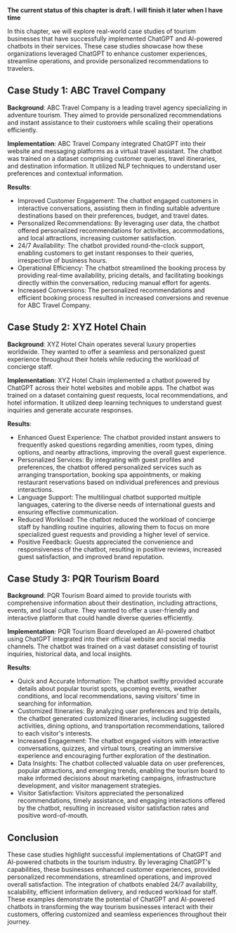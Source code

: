 **The current status of this chapter is draft. I will finish it later when I have time**

In this chapter, we will explore real-world case studies of tourism businesses that have successfully implemented ChatGPT and AI-powered chatbots in their services. These case studies showcase how these organizations leveraged ChatGPT to enhance customer experiences, streamline operations, and provide personalized recommendations to travelers.

Case Study 1: ABC Travel Company
--------------------------------

**Background**: ABC Travel Company is a leading travel agency specializing in adventure tourism. They aimed to provide personalized recommendations and instant assistance to their customers while scaling their operations efficiently.

**Implementation**: ABC Travel Company integrated ChatGPT into their website and messaging platforms as a virtual travel assistant. The chatbot was trained on a dataset comprising customer queries, travel itineraries, and destination information. It utilized NLP techniques to understand user preferences and contextual information.

**Results**:

* Improved Customer Engagement: The chatbot engaged customers in interactive conversations, assisting them in finding suitable adventure destinations based on their preferences, budget, and travel dates.
* Personalized Recommendations: By leveraging user data, the chatbot offered personalized recommendations for activities, accommodations, and local attractions, increasing customer satisfaction.
* 24/7 Availability: The chatbot provided round-the-clock support, enabling customers to get instant responses to their queries, irrespective of business hours.
* Operational Efficiency: The chatbot streamlined the booking process by providing real-time availability, pricing details, and facilitating bookings directly within the conversation, reducing manual effort for agents.
* Increased Conversions: The personalized recommendations and efficient booking process resulted in increased conversions and revenue for ABC Travel Company.

Case Study 2: XYZ Hotel Chain
-----------------------------

**Background**: XYZ Hotel Chain operates several luxury properties worldwide. They wanted to offer a seamless and personalized guest experience throughout their hotels while reducing the workload of concierge staff.

**Implementation**: XYZ Hotel Chain implemented a chatbot powered by ChatGPT across their hotel websites and mobile apps. The chatbot was trained on a dataset containing guest requests, local recommendations, and hotel information. It utilized deep learning techniques to understand guest inquiries and generate accurate responses.

**Results**:

* Enhanced Guest Experience: The chatbot provided instant answers to frequently asked questions regarding amenities, room types, dining options, and nearby attractions, improving the overall guest experience.
* Personalized Services: By integrating with guest profiles and preferences, the chatbot offered personalized services such as arranging transportation, booking spa appointments, or making restaurant reservations based on individual preferences and previous interactions.
* Language Support: The multilingual chatbot supported multiple languages, catering to the diverse needs of international guests and ensuring effective communication.
* Reduced Workload: The chatbot reduced the workload of concierge staff by handling routine inquiries, allowing them to focus on more specialized guest requests and providing a higher level of service.
* Positive Feedback: Guests appreciated the convenience and responsiveness of the chatbot, resulting in positive reviews, increased guest satisfaction, and improved brand reputation.

Case Study 3: PQR Tourism Board
-------------------------------

**Background**: PQR Tourism Board aimed to provide tourists with comprehensive information about their destination, including attractions, events, and local culture. They wanted to offer a user-friendly and interactive platform that could handle diverse queries efficiently.

**Implementation**: PQR Tourism Board developed an AI-powered chatbot using ChatGPT integrated into their official website and social media channels. The chatbot was trained on a vast dataset consisting of tourist inquiries, historical data, and local insights.

**Results**:

* Quick and Accurate Information: The chatbot swiftly provided accurate details about popular tourist spots, upcoming events, weather conditions, and local recommendations, saving visitors' time in searching for information.
* Customized Itineraries: By analyzing user preferences and trip details, the chatbot generated customized itineraries, including suggested activities, dining options, and transportation recommendations, tailored to each visitor's interests.
* Increased Engagement: The chatbot engaged visitors with interactive conversations, quizzes, and virtual tours, creating an immersive experience and encouraging further exploration of the destination.
* Data Insights: The chatbot collected valuable data on user preferences, popular attractions, and emerging trends, enabling the tourism board to make informed decisions about marketing campaigns, infrastructure development, and visitor management strategies.
* Visitor Satisfaction: Visitors appreciated the personalized recommendations, timely assistance, and engaging interactions offered by the chatbot, resulting in increased visitor satisfaction rates and positive word-of-mouth.

Conclusion
----------

These case studies highlight successful implementations of ChatGPT and AI-powered chatbots in the tourism industry. By leveraging ChatGPT's capabilities, these businesses enhanced customer experiences, provided personalized recommendations, streamlined operations, and improved overall satisfaction. The integration of chatbots enabled 24/7 availability, scalability, efficient information delivery, and reduced workload for staff. These examples demonstrate the potential of ChatGPT and AI-powered chatbots in transforming the way tourism businesses interact with their customers, offering customized and seamless experiences throughout their journey.
